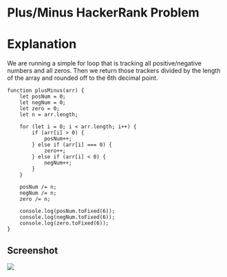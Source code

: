 # Plus/Minus HackerRank Problem

# Explanation
We are running a simple for loop that is tracking all positive/negative numbers and all zeros. Then we return those trackers divided by the length of the array and rounded off to the 6th decimal point.

```
function plusMinus(arr) {
    let posNum = 0;
    let negNum = 0;
    let zero = 0;
    let n = arr.length;

    for (let i = 0; i < arr.length; i++) {
        if (arr[i] > 0) {
            posNum++;
        } else if (arr[i] === 0) {
            zero++;
        } else if (arr[i] < 0) {
            negNum++;
        }
    }
    
    posNum /= n;
    negNum /= n;
    zero /= n;
    
    console.log(posNum.toFixed(6));
    console.log(negNum.toFixed(6));
    console.log(zero.toFixed(6));
}
```

## Screenshot
<img src="https://i.imgur.com/EK8SwcB.png">